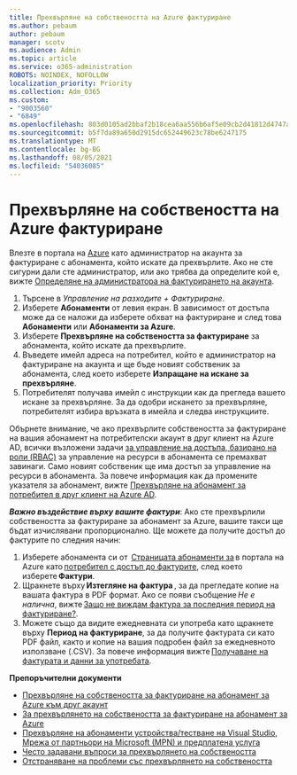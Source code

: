 ```yaml
---
title: Прехвърляне на собствеността на Azure фактуриране
ms.author: pebaum
author: pebaum
manager: scotv
ms.audience: Admin
ms.topic: article
ms.service: o365-administration
ROBOTS: NOINDEX, NOFOLLOW
localization_priority: Priority
ms.collection: Adm_O365
ms.custom:
- "9003560"
- "6849"
ms.openlocfilehash: 803d0105ad2bbaf2b18cea6aa556b6af5e09cb2d41812d4747aa703e6e7d7780
ms.sourcegitcommit: b5f7da89a650d2915dc652449623c78be6247175
ms.translationtype: MT
ms.contentlocale: bg-BG
ms.lasthandoff: 08/05/2021
ms.locfileid: "54036085"
---
```

# <a name="transfer-azure-billing-ownership"></a>Прехвърляне на собствеността на Azure фактуриране

Влезте в портала на [Azure](https://portal.azure.com/) като администратор на акаунта за фактуриране с абонамента, който искате да прехвърлите. Ако не сте сигурни дали сте администратор, или ако трябва да определите кой е, вижте [Определяне на администратора на фактурирането на акаунта](https://docs.microsoft.com/azure/cost-management-billing/understand/subscription-transfer#whoisaa).

1. Търсене в _Управление на разходите + Фактуриране_.
1. Изберете **Абонаменти** от левия екран. В зависимост от достъпа може да се наложи да изберете обхват на фактуриране и след това **Абонаменти** или **Абонаменти за Azure**.
1. Изберете **Прехвърляне на собствеността за фактуриране** за абонамента, който искате да прехвърлите.
1. Въведете имейл адреса на потребител, който е администратор на фактуриране на акаунта и ще бъде новият собственик за абонамента, след което изберете **Изпращане на искане за прехвърляне**.
1. Потребителят получава имейл с инструкции как да прегледа вашето искане за прехвърляне. За да одобри искането за прехвърляне, потребителят избира връзката в имейла и следва инструкциите.

Обърнете внимание, че ако прехвърлите собствеността за фактуриране на вашия абонамент на потребителски акаунт в друг клиент на Azure AD, всички възложени задачи [за управление на достъпа, базирано на роли (RBAC)](https://docs.microsoft.com/azure/role-based-access-control/overview?WT.mc_id=Portal-Microsoft_Azure_Support) за управление на ресурси в абонамента се премахват завинаги. Само новият собственик ще има достъп за управление на ресурси в абонамента. За повече информация как да промените указателя за абонамент, вижте [Прехвърляне на абонамент за потребител в друг клиент на Azure AD](https://docs.microsoft.com/azure/active-directory/managed-identities-azure-resources/known-issues?WT.mc_id=Portal-Microsoft_Azure_Support).

_**Важно въздействие върху вашите фактури**_: Ако сте прехвърлили собствеността за фактуриране за абонамент за Azure, вашите такси ще бъдат изчислявани пропорционално. Ще можете да получите достъп до фактурите по следния начин:  

1. Изберете абонамента си от  [Страницата абонаменти за](https://portal.azure.com/#blade/Microsoft_Azure_Billing/SubscriptionsBlade) в портала на Azure като [потребител с достъп до фактурите](https://docs.microsoft.com/azure/cost-management-billing/manage/manage-billing-access?WT.mc_id=Portal-Microsoft_Azure_Support), след което изберете **Фактури**.
1. Щракнете върху **Изтегляне на фактура** , за да прегледате копие на вашата фактура в PDF формат. Ако се появи съобщение _Не е налична_, вижте [Защо не виждам фактура за последния период на фактуриране?](https://docs.microsoft.com/azure/cost-management-billing/manage/download-azure-invoice-daily-usage-date?WT.mc_id=Portal-Microsoft_Azure_Support#noinvoice).
1. Можете също да видите ежедневната си употреба като щракнете върху **Период на фактуриране**, за да получите фактурата си като PDF файл, както и копие на вашия подробен файл за ежедневното използване (.CSV). За повече информация вижте [Получаване на фактурата и данни за употребата](https://docs.microsoft.com/azure/cost-management-billing/manage/download-azure-invoice-daily-usage-date?WT.mc_id=Portal-Microsoft_Azure_Support).

**Препоръчителни документи**

- [Прехвърляне на собствеността за фактуриране на абонамент за Azure към друг акаунт](https://docs.microsoft.com/azure/cost-management-billing/manage/billing-subscription-transfer)
- [За прехвърлянето на собствеността за фактуриране на абонамент за Azure](https://docs.microsoft.com//azure/cost-management-billing/understand/subscription-transfer)
- [Прехвърляне на абонаменти устройства/тестване на Visual Studio, Мрежа от партньори на Microsoft (MPN) и предплатена услуга](https://docs.microsoft.com/azure/billing/billing-subscription-transfer?WT.mc_id=Portal-Microsoft_Azure_Support#transferring-visual-studio-microsoft-partner-network-mpn-and-pay-as-you-go-devtest-subscriptions)
- [Често задавани въпроси за прехвърлянето на собствеността](https://docs.microsoft.com/azure/billing/billing-subscription-transfer?WT.mc_id=Portal-Microsoft_Azure_Support#frequently-asked-questions-faq-for-senders)
- [Отстраняване на проблеми със прехвърлянето на собствеността](https://docs.microsoft.com/azure/billing/billing-subscription-transfer?WT.mc_id=Portal-Microsoft_Azure_Support#troubleshooting)
